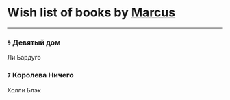 # Wish list of books by [Marcus](https://www.facebook.com/profile.php?id=2710776892572610)
---

### `9` Девятый дом
Ли Бардуго

### `7` Королева Ничего
Холли Блэк

